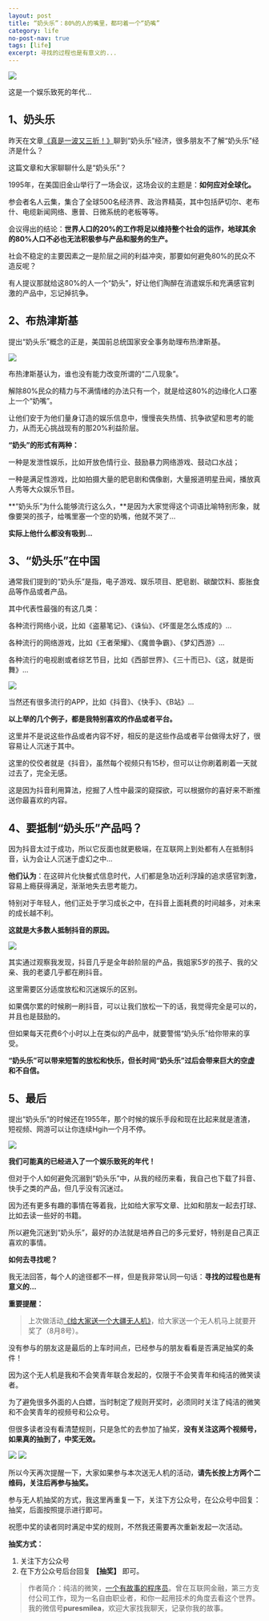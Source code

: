 ```yaml
---
layout: post
title: “奶头乐”：80%的人的嘴里，都叼着一个“奶嘴”
category: life
no-post-nav: true
tags: [life]
excerpt: 寻找的过程也是有意义的...
---
```


![](http://favorites.ren/assets/images/2020/it/naizui/naizui01.jpg) 

这是一个娱乐致死的年代...

## 1、奶头乐

昨天在文章[《真是一波又三折！》](https://mp.weixin.qq.com/s/2Kup02kSOALeYwJQ0L75qA)聊到“奶头乐”经济，很多朋友不了解“奶头乐”经济是什么？

这篇文章和大家聊聊什么是“奶头乐”？

1995年，在美国旧金山举行了一场会议，这场会议的主题是：**如何应对全球化。**

参会者名人云集，集合了全球500名经济界、政治界精英，其中包括萨切尔、老布什、电缆新闻网络、惠普、日微系统的老板等等。

会议得出的结论：**世界人口的20%的工作将足以维持整个社会的运作，地球其余的80%人口不必也无法积极参与产品和服务的生产。**

社会不稳定的主要因素之一是阶层之间的利益冲突，那要如何避免80%的民众不造反呢？

有人提议那就给这80%的人一个“奶头”，好让他们陶醉在消遣娱乐和充满感官刺激的产品中，忘记掉抗争。


## 2、布热津斯基

提出“奶头乐”概念的正是，美国前总统国家安全事务助理布热津斯基。

![](http://favorites.ren/assets/images/2020/it/naizui/naizui02.jpg) 

布热津斯基认为，谁也没有能力改变所谓的“二八现象”。

解除80%民众的精力与不满情绪的办法只有一个，就是给这80%的边缘化人口塞上一个“奶嘴”。

让他们安于为他们量身订造的娱乐信息中，慢慢丧失热情、抗争欲望和思考的能力，从而无心挑战现有的那20%利益阶层。

**“奶头”的形式有两种：**

一种是发泄性娱乐，比如开放色情行业、鼓励暴力网络游戏、鼓动口水战；

一种是满足性游戏，比如拍摄大量的肥皂剧和偶像剧，大量报道明星丑闻，播放真人秀等大众娱乐节目。

**“奶头乐”为什么能够流行这么久，**是因为大家觉得这个词语比喻特别形象，就像要哭的孩子，给嘴里塞一个空的奶嘴，他就不哭了...

**实际上他什么都没有吸到...**

## 3、“奶头乐”在中国

通常我们提到的“奶头乐”是指，电子游戏、娱乐项目、肥皂剧、碳酸饮料、膨胀食品等作品或者产品。

其中代表性最强的有这几类：

各种流行网络小说，比如《盗墓笔记》、《诛仙》、《坏蛋是怎么炼成的》...

各种流行的网络游戏，比如《王者荣耀》、《魔兽争霸》、《梦幻西游》...

各种流行的电视剧或者综艺节目，比如《西部世界》、《三十而已》、《这，就是街舞》...

![](http://favorites.ren/assets/images/2020/it/naizui/naizui03.jpg) 

当然还有很多流行的APP，比如《抖音》、《快手》、《B站》...

**以上举的几个例子，都是我特别喜欢的作品或者平台。**

这里并不是说这些作品或者内容不好，相反的是这些作品或者平台做得太好了，很容易让人沉迷于其中。

这里的佼佼者就是《抖音》，虽然每个视频只有15秒，但可以让你刷着刷着一天就过去了，完全无感。

这是因为抖音利用算法，挖掘了人性中最深的窥探欲，可以根据你的喜好来不断推送你最喜欢的内容。

## 4、要抵制“奶头乐”产品吗？

因为抖音太过于成功，所以它反面也就更极端，在互联网上到处都有人在抵制抖音，认为会让人沉迷于虚幻之中...

**他们认为**：在这碎片化快餐式信息时代，人们都是急功近利浮躁的追求感官刺激，容易上瘾获得满足，渐渐地失去思考能力。

特别对于年轻人，他们正处于学习成长之中，在抖音上面耗费的时间越多，对未来的成长越不利。

**这就是大多数人抵制抖音的原因。**

![](http://favorites.ren/assets/images/2020/it/naizui/naizui04.jpg) 

其实通过观察我发现，抖音几乎是全年龄阶层的产品，我姐家5岁的孩子、我的父亲、我的老婆几乎都在刷抖音。

这里需要区分适度放松和沉迷娱乐的区别。

如果偶尔累的时候刷一刷抖音，可以让我们放松一下的话，我觉得完全是可以的，并且也是鼓励的。

但如果每天花费6个小时以上在类似的产品中，就要警惕“奶头乐”给你带来的享受。

**“奶头乐”可以带来短暂的放松和快乐，但长时间“奶头乐”过后会带来巨大的空虚和不自信。**

## 5、最后

提出“奶头乐”的时候还在1955年，那个时候的娱乐手段和现在比起来就是渣渣，短视频、网游可以让你连续Hgih一个月不停。

![](http://favorites.ren/assets/images/2020/it/naizui/naizui05.jpg) 

**我们可能真的已经进入了一个娱乐致死的年代！**

但对于个人如何避免沉溺到“奶头乐”中，从我的经历来看，我自己也下载了抖音、快手之类的产品，但几乎没有沉迷过。

因为还有更多有趣的事情在等着我，比如给大家写文章、比如和朋友一起去打球、比如去读一些好的书籍。

所以避免沉迷到“奶头乐”，最好的办法就是培养自己的多元爱好，特别是自己真正喜欢的事情。

**如何去寻找呢？**

我无法回答，每个人的途径都不一样，但是我非常认同一句话：**寻找的过程也是有意义的...**



**重要提醒：**

>上次做活动[《给大家送一个大疆无人机》](https://mp.weixin.qq.com/s/QS8iTAgXTyvMnHdgTffOrw)，给大家送一个无人机马上就要开奖了（8月8号）。

没有参与的朋友这是最后的上车时间点，已经参与的朋友看看是否满足抽奖的条件！

因为这个无人机是我和不会笑青年联合发起的，仅限于不会笑青年和纯洁的微笑读者。

为了避免很多外面的人白嫖，当时制定了规则开奖时，必须同时关注了纯洁的微笑和不会笑青年的视频号和公众号。

但很多读者没有看清楚规则，只是急忙的去参加了抽奖，**没有关注这两个视频号，如果真的抽到了，中奖无效。**

![](http://favorites.ren/assets/images/2020/it/naizui/naizui06.jpg) 
![](http://favorites.ren/assets/images/2020/it/naizui/naizui07.jpg) 

所以今天再次提醒一下，大家如果参与本次送无人机的活动，**请先长按上方两个二维码，关注后再参与抽奖。**

参与无人机抽奖的方式，我这里再重复一下，关注下方公众号，在公众号中回复：抽奖，后面按照提示进行即可。

祝愿中奖的读者同时满足中奖的规则，不然我还需要再次重新发起一次活动。

**抽奖方式：**

1. 关注下方公众号
2. 在下方公众号后台回复 **【抽奖】** 即可。


>作者简介：纯洁的微笑，[一个有故事的程序员](http://www.ityouknow.com/life/2020/03/25/fengkou-10year.html)。曾在互联网金融，第三方支付公司工作，现为一名自由职业者，和你一起用技术的角度去看这个世界。我的微信号**puresmilea**，欢迎大家找我聊天，记录你我的故事。








